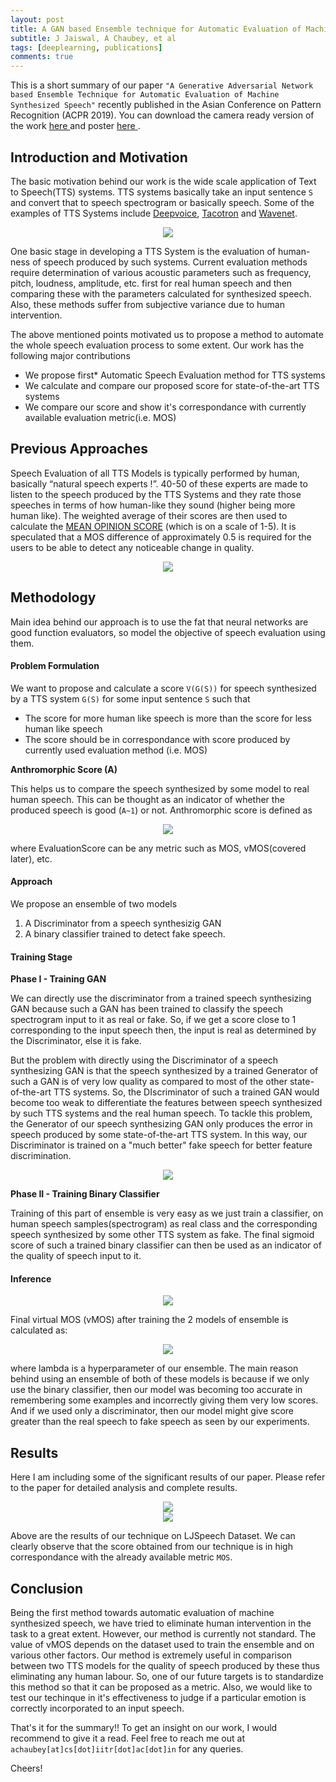```yaml
---
layout: post
title: A GAN based Ensemble technique for Automatic Evaluation of Machine Synthesized Speech 
subtitle: J Jaiswal, A Chaubey, et al
tags: [deeplearning, publications]
comments: true
---
```


This is a short summary of our paper `"A Generative Adversarial Network based Ensemble Technique for Automatic Evaluation of Machine Synthesized Speech"` recently published in the Asian Conference on Pattern Recognition (ACPR 2019). 
You can download the camera ready version of the work <a href="https://ac-alpha.github.io/ACPR_2019_paper_148_v4.pdf" download> here </a> and poster <a href="https://ac-alpha.github.io/ACPR_Poster.pdf" download> here </a>.

## Introduction and Motivation

The basic motivation behind our work is the wide scale application of Text to Speech(TTS) systems. TTS systems basically take an input sentence `S` and convert that to speech spectrogram or basically speech. Some of the examples of TTS Systems include [Deepvoice](https://arxiv.org/abs/1702.07825), [Tacotron](https://arxiv.org/abs/1703.10135) and [Wavenet](https://deepmind.com/blog/article/wavenet-generative-model-raw-audio). 

<div style="text-align:center"><img src="/img/05122019/tts_system.png" /></div>

One basic stage in developing a TTS System is the evaluation of human-ness of speech produced by such systems. Current evaluation methods require determination of various acoustic parameters such as frequency, pitch, loudness, amplitude, etc. first for real human speech and then comparing these with the parameters calculated for synthesized speech. Also, these methods suffer from subjective variance due to human intervention.

The above mentioned points motivated us to propose a method to automate the whole speech evaluation process to some extent. Our work has the following major contributions
- We propose first* Automatic Speech Evaluation method for TTS systems
- We calculate and compare our proposed score for state-of-the-art TTS systems
- We compare our score and show it's correspondance with currently available evaluation metric(i.e. MOS)

## Previous Approaches

Speech Evaluation of all TTS Models is typically performed by human, basically “natural speech experts !”. 40-50 of these experts are made to listen to the speech produced by the TTS Systems and they rate those speeches in terms of how human-like they sound (higher being more human like). The weighted average of their scores are then used to calculate the [MEAN OPINION SCORE](https://en.wikipedia.org/wiki/Mean_opinion_score) (which is on a scale of 1-5). It is speculated that a MOS difference of approximately 0.5 is required for the users to be able to detect any noticeable change in quality.

<div style="text-align:center"><img src="/img/05122019/mos.png" /></div>

## Methodology

Main idea behind our approach is to use the fat that neural networks are good function evaluators, so model the objective of speech evaluation using them.

#### Problem Formulation

We want to propose and calculate a score `V(G(S))` for speech synthesized by a TTS system `G(S)` for some input sentence `S` such that
- The score for more human like speech is more than the score for less human like speech
- The score should be in correspondance with score produced by currently used evaluation method (i.e. MOS)

**Anthromorphic Score (A)**

This helps us to compare the speech synthesized by some model to real human speech. This can be thought as an indicator of whether the produced speech is good (`A~1`) or not. Anthromorphic score is defined as 

<div style="text-align:center"><img src="/img/05122019/anth_score.png" /></div>

where EvaluationScore can be any metric such as MOS, vMOS(covered later), etc.

#### Approach

We propose an ensemble of two models

1. A Discriminator from a speech synthesizig GAN
2. A binary classifier trained to detect fake speech.

#### Training Stage

**Phase I - Training GAN**

We can directly use the discriminator from a trained speech synthesizing GAN because such a GAN has been trained to classify the speech spectrogram input to it as real or fake. So, if we get a score close to 1 corresponding to the input speech then, the input is real as determined by the Discriminator, else it is fake. 

But the problem with directly using the Discriminator of a speech synthesizing GAN is that the speech synthesized by a trained Generator of such a GAN is of very low quality as compared to most of the other state-of-the-art TTS systems. So, the DIscriminator of such a trained GAN would become too weak to differentiate the features between speech synthesized by such TTS systems and the real human speech. To tackle this problem, the Generator of our speech synthesizing GAN only produces the error in speech produced by some state-of-the-art TTS system. In this way, our Discriminator is trained on a "much better" fake speech for better feature discrimination. 

<div style="text-align:center"><img src="/img/05122019/gan_training.png" /></div>

**Phase II - Training Binary Classifier**

Training of this part of ensemble is very easy as we just train a classifier, on human speech samples(spectrogram) as real class and the corresponding speech synthesized by some other TTS system as fake. The final sigmoid score of such a trained binary classifier can then be used as an indicator of the quality of speech input to it. 

#### Inference

<div style="text-align:center"><img src="/img/05122019/inference.png" /></div>

Final virtual MOS (vMOS) after training the 2 models of ensemble is calculated as:

<div style="text-align:center"><img src="/img/05122019/infer_eqn.png" /></div>

where lambda is a hyperparameter of our ensemble. The main reason behind using an ensemble of both of these models is because if we only use the binary classifier, then our model was becoming too accurate in remembering some examples and incorrectly giving them very low scores. And if we used only a discriminator, then our model might give score greater than the real speech to fake speech as seen by our experiments. 

## Results

Here I am including some of the significant results of our paper. Please refer to the paper for detailed analysis and complete results.

<div style="text-align:center"><img src="/img/05122019/results_1.png" /></div>

<div style="text-align:center"><img src="/img/05122019/results_2.png" /></div>

Above are the results of our technique on LJSpeech Dataset. We can clearly observe that the score obtained from our technique is in high correspondance with the already available metric `MOS`. 

## Conclusion

Being the first method towards automatic evaluation of machine synthesized speech, we have tried to eliminate human intervention in the task to a great extent. However, our method is currently not standard. The value of vMOS depends on the dataset used to train the ensemble and on various other factors. Our method is extremely useful in comparison between two TTS models for the quality of speech produced by these thus eliminating any human labour. So, one of our future targets is to standardize this method so that it can be proposed as a metric. Also,  we would like to test our techinque in it's effectiveness to judge if a particular emotion is correctly incorporated to an input speech. 

That's it for the summary!! To get an insight on our work, I would recommend to give it a read. Feel free to reach me out at `achaubey[at]cs[dot]iitr[dot]ac[dot]in` for any queries. 

Cheers!

